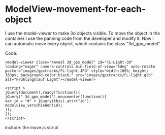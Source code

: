 # ModelView-movement-for-each-object

I use the model-viewer to make 3d objects visible. 
To move the object in the container i use the panning code from the developer and modify it. Now i can automatic move every object, which contains the class "3d_gpx_model"

Code:
```
<model-viewer class="reveal 3d_gpx_model" id="FL-Light-3D" loading="eager" camera-controls min-field-of-view="5deg" auto-rotate poster="images/gpxtracks/FL-light.JPG" style="width:100%; height: 350px; background-color:black;" src="images/gpxtracks/FL-light.glb" alt="Frühlingslauf Light"></model-viewer>

<script >
jQuery(document).ready(function(){
jQuery(".3d_gpx_model").mouseenter(function(){
var id = "#" + jQuery(this).attr("id");
modelview_verschieben(id);
});
});
</script>
```
include:
the move.js script
